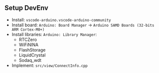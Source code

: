 
## Setup DevEnv

- Install: `vscode-arduino.vscode-arduino-community`
- Install board: `Arduino: Board Manager` -> `Arduino SAMD Boards (32-bits ARM Cortex-M0+)`
- Install libraries: `Arduino: Library Manager`:
  - RTCZero
  - WiFiNINA
  - FlashStorage
  - LiquidCrystal
  - Sodaq_wdt
- Implement: `src/view/ConnectInfo.cpp`
